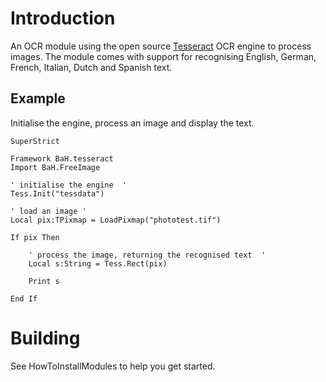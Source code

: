 # Introduction #
An OCR module using the open source [Tesseract](http://code.google.com/p/tesseract-ocr/) OCR engine to process images. The module comes with support for recognising English, German, French, Italian, Dutch and Spanish text.

## Example ##
Initialise the engine, process an image and display the text.
```
SuperStrict

Framework BaH.tesseract
Import BaH.FreeImage

' initialise the engine  '
Tess.Init("tessdata")

' load an image '
Local pix:TPixmap = LoadPixmap("phototest.tif")

If pix Then

	' process the image, returning the recognised text  '
	Local s:String = Tess.Rect(pix)

	Print s

End If
```

# Building #

See HowToInstallModules to help you get started.